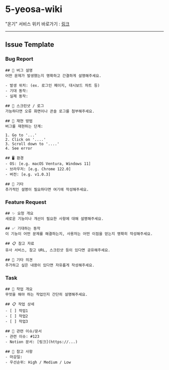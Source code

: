 # 5-yeosa-wiki

"온기" 서비스 위키 바로가기 : [링크](https://github.com/100-hours-a-week/5-yeosa-wiki/wiki)

---

## Issue Template
### Bug Report
```
## 🐛 버그 설명
어떤 문제가 발생했는지 명확하고 간결하게 설명해주세요.

- 발생 위치: (ex. 로그인 페이지, 대시보드 차트 등)
- 기대 동작: 
- 실제 동작:

## 📸 스크린샷 / 로그
가능하다면 오류 화면이나 콘솔 로그를 첨부해주세요.

## 🧪 재현 방법
버그를 재현하는 단계:

1. Go to '...'
2. Click on '....'
3. Scroll down to '....'
4. See error

## 🖥 환경
- OS: [e.g. macOS Ventura, Windows 11]
- 브라우저: [e.g. Chrome 122.0]
- 버전: [e.g. v1.0.3]

## 📌 기타
추가적인 설명이 필요하다면 여기에 작성해주세요.
```
### Feature Request
```
## ✨ 요청 개요
새로운 기능이나 개선이 필요한 사항에 대해 설명해주세요.

## ✅ 기대하는 동작
이 기능이 어떤 문제를 해결하는지, 사용자는 어떤 이점을 얻는지 명확히 작성해주세요.

## 📋 참고 자료
유사 서비스, 참고 URL, 스크린샷 등이 있다면 공유해주세요.

## 💬 기타 의견
추가하고 싶은 내용이 있다면 자유롭게 작성해주세요.
```
### Task
```
## 📌 작업 개요
무엇을 해야 하는 작업인지 간단히 설명해주세요.

## 📋 작업 상세
- [ ] 작업1
- [ ] 작업2
- [ ] 작업3

## 📎 관련 이슈/문서
- 관련 이슈: #123
- Notion 문서: [링크](https://...)

## 🧠 참고 사항
- 마감일:
- 우선순위: High / Medium / Low
```
